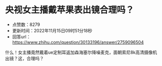 # 央视女主播戴苹果表出镜合理吗？
- 点赞数：8279
- 更新时间：2022年11月15日09时51分18秒
- 回答url：https://www.zhihu.com/question/30133196/answer/2759096504
<body>
 <p data-pid="X1cheIW3">什么！女主播竟然戴着ue定制耳返加森海塞尔降噪麦克，面朝索尼8k高清摄像机出镜？这，合理吗？</p>
</body>